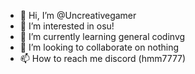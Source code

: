 - 👋 Hi, I’m @Uncreativegamer
- 👀 I’m interested in osu!
- 🌱 I’m currently learning general codinvg
- 💞️ I’m looking to collaborate on nothing
- 📫 How to reach me discord (hmm7777)

<!---
Uncreativegamer/Uncreativegamer is a ✨ special ✨ repository because its `README.md` (this file) appears on your GitHub profile.
You can click the Preview link to take a look at your changes.
--->
